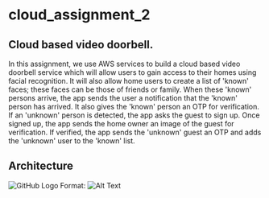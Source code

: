 # cloud_assignment_2
## Cloud based video doorbell.
In this assignment, we use AWS services to build a cloud based video doorbell service which will allow users to gain access to their homes using facial recognition. It will also allow home users to create a list of 'known' faces; these faces can be those of friends or family. When these 'known' persons arrive, the app sends the user a notification that the 'known' person has arrived. It also gives the 'known' person an OTP for verification. If an 'unknown' person is detected, the app asks the guest to sign up. Once signed up, the app sends the home owner an image of the guest for verification. If verified, the app sends the 'unknown' guest an OTP and adds the 'unknown' user to the 'known' list.

## Architecture
![GitHub Logo](https://photos.google.com/photo/AF1QipMPTVsHCoOiaqh8kOI4qgLfxG75W0oZ3AQVrF5Y)
Format: ![Alt Text](url)
